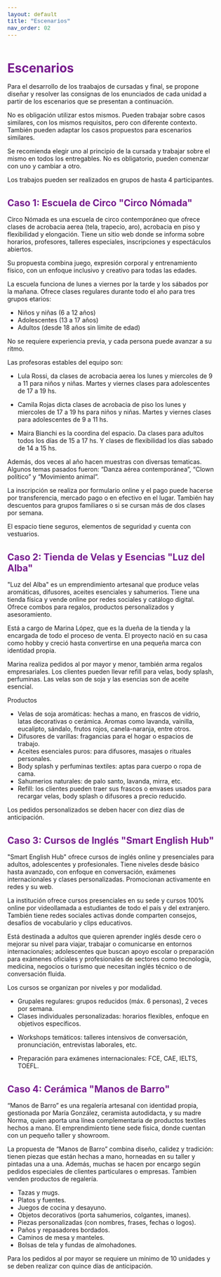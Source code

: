 ```yaml
---
layout: default
title: "Escenarios"
nav_order: 02
---
```



<html lang="es">
<head>
    <meta charset="UTF-8">
    <meta name="viewport" content="width=device-width, initial-scale=1.0">
    <title>Escenarios</title>
    <link href="https://cdn.jsdelivr.net/npm/bootstrap@5.3.0/dist/css/bootstrap.min.css" rel="stylesheet">
    <link rel="stylesheet" href="https://cdn.jsdelivr.net/npm/bootstrap-icons@1.10.0/font/bootstrap-icons.css">
    <style>
        :root {
            --primary: #761a8d;
            --primary-light: #8e3ea5;
            --primary-dark: #5a0f6e;
        }
        body {
            padding-top: 2rem;
            padding-bottom: 2rem;
        }
        .content {
            max-width: 800px;
            margin: 0 auto;
            padding: 0 1rem;
        }
        h1, h2, h3, h4, h5, h6 {
            color: var(--primary);
            margin-top: 2rem;
            margin-bottom: 1rem;
        }
        img {
            max-width: 100%;
            height: auto;
            display: block;
            margin: 2rem auto;
            border-radius: 8px;
            box-shadow: 0 4px 8px rgba(0,0,0,0.1);
        }
        table {
            width: 100%;
            margin: 2rem 0;
            border-collapse: collapse;
        }
        th, td {
            padding: 0.75rem;
            border: 1px solid #dee2e6;
            text-align: left;
        }
        th {
            background-color: #f8f9fa;
            font-weight: 600;
        }
        pre {
            background-color: #f8f9fa;
            padding: 1rem;
            border-radius: 4px;
            overflow-x: auto;
        }
        code {
            font-family: 'Courier New', Courier, monospace;
            background-color: #f8f9fa;
            padding: 0.2rem 0.4rem;
            border-radius: 3px;
            font-size: 0.9em;
        }
        blockquote {
            border-left: 4px solid var(--primary);
            padding-left: 1rem;
            margin-left: 0;
            color: #6c757d;
            font-style: italic;
        }
        .btn-back {
            margin-top: 2rem;
        }
    </style>
</head>
<body>
    <div class="container">
        <div class="content">
            <h1>Escenarios</h1>
          

<p>Para el desarrollo de los traabajos de cursadas y final, se propone diseñar y resolver las consignas de los enunciados de cada unidad a partir de los escenarios que se presentan a continuación.</p>

<p>No es obligación utilizar estos mismos. Pueden trabajar sobre casos similares, con los mismos requisitos, pero con diferente contexto. También pueden adaptar los casos propuestos para escenarios similares.</p>

<p>Se recomienda elegir uno al principio de la cursada y trabajar sobre el mismo en todos los entregables. No es obligatorio, pueden comenzar con uno y cambiar a otro.</p>

<p>Los trabajos pueden ser realizados en grupos de hasta 4 participantes.</p>


<h2 id="caso-1-escuela-de-circo-circo-nomada">Caso 1: Escuela de Circo "Circo Nómada"</h2>
<p>Circo Nómada es una escuela de circo contemporáneo que ofrece clases de acrobacia aerea (tela, trapecio, aro), acrobacia en piso y flexibilidad y elongación. Tiene un sitio web donde se informa sobre horarios, profesores, talleres especiales, inscripciones y espectáculos abiertos.</p>
<p>Su propuesta combina juego, expresión corporal y entrenamiento físico, con un enfoque inclusivo y creativo para todas las edades.</p>
<p>La escuela funciona de lunes a viernes por la tarde y los sábados por la mañana. Ofrece clases regulares durante todo el año para tres grupos etarios:</p>
<ul>
<li>Niños y niñas (6 a 12 años)</li>
<li>Adolescentes (13 a 17 años)</li>
<li>Adultos (desde 18 años sin límite de edad)</li>
</ul>
<p>No se requiere experiencia previa, y cada persona puede avanzar a su ritmo.</p>
<p>Las profesoras estables del equipo son:</p>
<ul>
<li>
<p>Lula Rossi, da clases de acrobacia aerea los lunes y miercoles de 9 a 11 para niños y niñas. Martes y viernes clases para adolescentes de 17 a 19 hs.</p>
</li>
<li>
<p>Camila Rojas dicta clases de acrobacia de piso los lunes y miercoles de 17 a 19 hs para niños y niñas. Martes y viernes clases para adolescentes de 9 a 11 hs.</p>
</li>
<li>
<p>Maira Bianchi es la coordina del espacio. Da clases para adultos todos los días de 15 a 17 hs. Y clases de flexibilidad los días sabado de 14 a 15 hs.</p>
</li>
</ul>
<p>Además, dos veces al año hacen muestras con diversas tematicas. Algunos temas pasados fueron: “Danza aérea contemporánea”, “Clown político” y “Movimiento animal”.</p>
<p>La inscripción se realiza por formulario online y el pago puede hacerse por transferencia, mercado pago o en efectivo en el lugar. También hay descuentos para grupos familiares o si se cursan más de dos clases por semana.</p>
<p>El espacio tiene seguros, elementos de seguridad y cuenta con vestuarios.</p>
<h2 id="caso-2-tienda-de-velas-y-esencias-luz-del-alba">Caso 2: Tienda de Velas y Esencias "Luz del Alba"</h2>
<p>"Luz del Alba" es un emprendimiento artesanal que produce velas aromáticas, difusores, aceites esenciales y sahumerios. Tiene una tienda física y vende online por redes sociales y catálogo digital. Ofrece combos para regalos, productos personalizados y asesoramiento.</p>
<p>Está a cargo de Marina López, que es la dueña de la tienda y la encargada de todo el proceso de venta. El proyecto nació en su casa como hobby y creció hasta convertirse en una pequeña marca con identidad propia.</p>
<p>Marina realiza pedidos al por mayor y menor, también arma regalos empresariales. Los clientes pueden llevar refill para velas, body splash, perfuminas. Las velas son de soja y las esencias son de aceite esencial.</p>
<p>Productos</p>
<ul>
<li>Velas de soja aromáticas: hechas a mano, en frascos de vidrio, latas decorativas o cerámica. Aromas como lavanda, vainilla, eucalipto, sándalo, frutos rojos, canela-naranja, entre otros.</li>
<li>Difusores de varillas: fragancias para el hogar o espacios de trabajo.</li>
<li>Aceites esenciales puros: para difusores, masajes o rituales personales.</li>
<li>Body splash y perfuminas textiles: aptas para cuerpo o ropa de cama.</li>
<li>Sahumerios naturales: de palo santo, lavanda, mirra, etc.</li>
<li>Refill: los clientes pueden traer sus frascos o envases usados para recargar velas, body splash o difusores a precio reducido.</li>
</ul>
<p>Los pedidos personalizados se deben hacer con diez días de anticipación.</p>

<h2 id="caso-3-cursos-de-ingles-smart-english-hub">Caso 3: Cursos de Inglés "Smart English Hub"</h2>
<p>"Smart English Hub" ofrece cursos de inglés online y presenciales para adultos, adolescentes y profesionales. Tiene niveles desde básico hasta avanzado, con enfoque en conversación, exámenes internacionales y clases personalizadas. Promocionan activamente en redes y su web.</p>
<p>La institución ofrece cursos presenciales en su sede y cursos 100% online por videollamada a estudiantes de todo el país y del extranjero. También tiene redes sociales activas donde comparten consejos, desafíos de vocabulario y clips educativos.</p>
<p>Está destinada a adultos que quieren aprender inglés desde cero o mejorar su nivel para viajar, trabajar o comunicarse en entornos internacionales; adolescentes que buscan apoyo escolar o preparación para exámenes oficiales y profesionales de sectores como tecnología, medicina, negocios o turismo que necesitan inglés técnico o de conversación fluida.</p>
<p>Los cursos se organizan por niveles y por modalidad.</p>
<ul>
<li>Grupales regulares: grupos reducidos (máx. 6 personas), 2 veces por semana.</li>
<li>Clases individuales personalizadas: horarios flexibles, enfoque en objetivos específicos.</li>
<li>
<p>Workshops temáticos: talleres intensivos de conversación, pronunciación, entrevistas laborales, etc.</p>
</li>
<li>
<p>Preparación para exámenes internacionales: FCE, CAE, IELTS, TOEFL.</p>
</li>
</ul>

<h2 id="caso-4-ceramica-manos-de-barro">Caso 4: Cerámica "Manos de Barro"</h2>
<p>“Manos de Barro” es una regalería artesanal con identidad propia, gestionada por María González, ceramista autodidacta, y su madre Norma, quien aporta una línea complementaria de productos textiles hechos a mano. El emprendimiento tiene sede fisica, donde cuentan con un pequeño taller y showroom.</p>
<p>La propuesta de “Manos de Barro” combina diseño, calidez y tradición: tienen piezas que están hechas a mano, horneadas en su taller y pintadas una a una. Además, muchas se hacen por encargo según pedidos especiales de clientes particulares o empresas. Tambien venden productos de regalería.</p>
<ul>
<li>Tazas y mugs.</li>
<li>Platos y fuentes.</li>
<li>Juegos de cocina y desayuno.</li>
<li>Objetos decorativos (porta sahumerios, colgantes, imanes).</li>
<li>Piezas personalizadas (con nombres, frases, fechas o logos).</li>
<li>Paños y repasadores bordados.</li>
<li>Caminos de mesa y manteles.</li>
<li>Bolsas de tela y fundas de almohadones.</li>
</ul>
<p>Para los pedidos al por mayor se requiere un mínimo de 10 unidades y se deben realizar con quince días de anticipación.</p>
